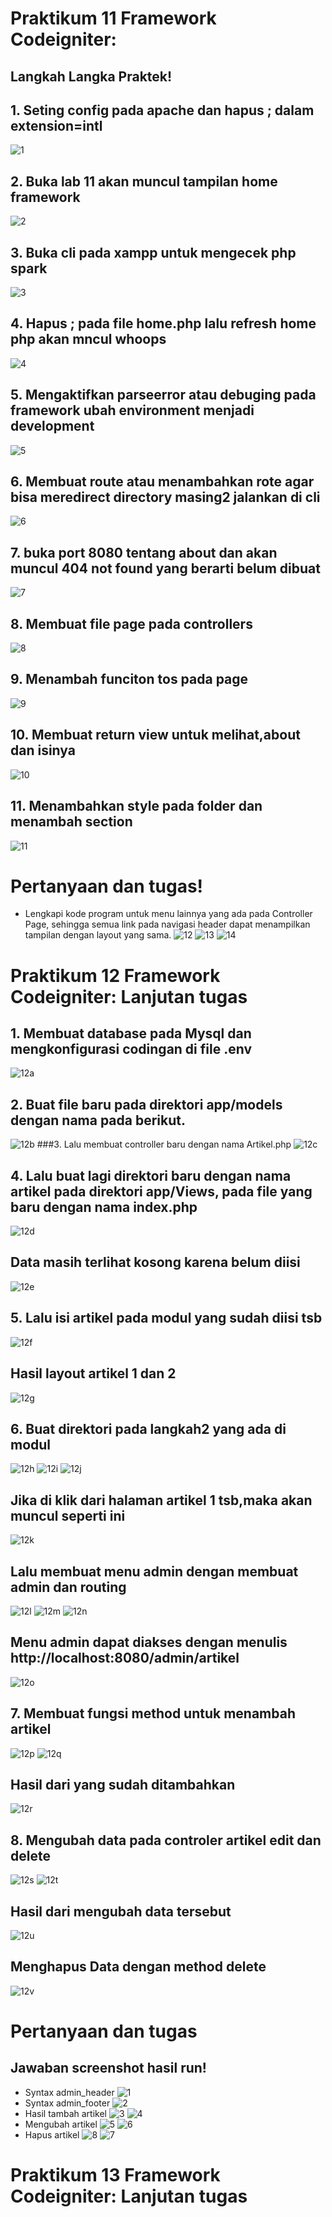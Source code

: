 # Praktikum 11 Framework Codeigniter:
## Langkah Langka Praktek!
## 1. Seting config pada apache dan hapus ; dalam extension=intl
![1](https://user-images.githubusercontent.com/56240498/122089848-62b9df80-ce31-11eb-9e09-5a0a4fb14e69.png)
## 2. Buka lab 11 akan muncul tampilan home framework
![2](https://user-images.githubusercontent.com/56240498/122089865-66e5fd00-ce31-11eb-8562-bb72e9753822.png)
## 3. Buka cli pada xampp untuk mengecek php spark
![3](https://user-images.githubusercontent.com/56240498/122089868-68172a00-ce31-11eb-801e-6255335212a1.png)
## 4. Hapus ; pada file home.php lalu refresh home php akan mncul whoops
![4](https://user-images.githubusercontent.com/56240498/122089870-69485700-ce31-11eb-99c3-cfc08fac5476.png)
## 5. Mengaktifkan parseerror atau debuging pada framework ubah environment menjadi development
![5](https://user-images.githubusercontent.com/56240498/122089875-69e0ed80-ce31-11eb-82a8-65d6a553233b.png)
## 6. Membuat route atau menambahkan rote agar bisa meredirect directory masing2 jalankan di cli
![6](https://user-images.githubusercontent.com/56240498/122089877-6a798400-ce31-11eb-82eb-48d9d54c1a34.png)
## 7. buka port 8080 tentang about dan akan muncul 404 not found yang berarti belum dibuat
![7](https://user-images.githubusercontent.com/56240498/122089881-6baab100-ce31-11eb-8e8a-ae4d03524fb5.png)
## 8. Membuat file page pada controllers
![8](https://user-images.githubusercontent.com/56240498/122089885-6c434780-ce31-11eb-9e84-fb038612c7c9.png)
## 9. Menambah funciton tos pada page
![9](https://user-images.githubusercontent.com/56240498/122089887-6cdbde00-ce31-11eb-9923-d3a72186d19c.png)
## 10. Membuat return view untuk melihat,about dan isinya
![10](https://user-images.githubusercontent.com/56240498/122089896-6ea5a180-ce31-11eb-8c04-f481d1b03ceb.png)
## 11. Menambahkan style pada folder dan menambah section
![11](https://user-images.githubusercontent.com/56240498/122089901-6f3e3800-ce31-11eb-918c-ffed566c1f51.png)
# Pertanyaan dan tugas!
- Lengkapi kode program untuk menu lainnya yang ada pada Controller Page, sehingga semua link pada navigasi header dapat menampilkan tampilan dengan layout yang sama.
![12](https://user-images.githubusercontent.com/56240498/122090121-a0b70380-ce31-11eb-886c-aaf192bac968.png)
![13](https://user-images.githubusercontent.com/56240498/122090145-a7de1180-ce31-11eb-8c07-b98060644819.png)
![14](https://user-images.githubusercontent.com/56240498/122090148-a876a800-ce31-11eb-8091-35a2ecd1e8e1.png)


# Praktikum 12 Framework Codeigniter: Lanjutan tugas
## 1. Membuat database pada Mysql dan mengkonfigurasi codingan di file .env 
![12a](https://user-images.githubusercontent.com/56240498/123628014-dd74f880-d83c-11eb-8554-dd41649b4a6d.png)
## 2. Buat file baru pada direktori app/models dengan nama pada berikut.
![12b](https://user-images.githubusercontent.com/56240498/123628023-df3ebc00-d83c-11eb-9b7e-c71704f686fa.png)
###3. Lalu membuat controller baru dengan nama Artikel.php
![12c](https://user-images.githubusercontent.com/56240498/123628027-dfd75280-d83c-11eb-9263-af8c25d3ae9d.png)
## 4. Lalu buat lagi direktori baru dengan nama artikel pada direktori app/Views, pada file yang baru dengan nama index.php
![12d](https://user-images.githubusercontent.com/56240498/123628033-e06fe900-d83c-11eb-90e4-36bd9b53f9d1.png)
## Data masih terlihat kosong karena belum diisi
![12e](https://user-images.githubusercontent.com/56240498/123628035-e06fe900-d83c-11eb-9996-85f470e481cc.png)
## 5. Lalu isi artikel pada modul yang sudah diisi tsb
![12f](https://user-images.githubusercontent.com/56240498/123628039-e1a11600-d83c-11eb-94a8-550552212a39.png)
## Hasil layout artikel 1 dan 2
![12g](https://user-images.githubusercontent.com/56240498/123628042-e239ac80-d83c-11eb-9c60-fc333421f6f4.png)
## 6. Buat direktori pada langkah2 yang ada di modul
![12h](https://user-images.githubusercontent.com/56240498/123628043-e2d24300-d83c-11eb-8181-0c8fb91f3bbc.png)
![12i](https://user-images.githubusercontent.com/56240498/123628046-e36ad980-d83c-11eb-8aee-2f242abcc656.png)
![12j](https://user-images.githubusercontent.com/56240498/123628049-e36ad980-d83c-11eb-9322-d35be4b3cf3f.png)
## Jika di klik dari halaman artikel 1 tsb,maka akan muncul seperti ini
![12k](https://user-images.githubusercontent.com/56240498/123628052-e4037000-d83c-11eb-91c5-778d36e542f1.png)
## Lalu membuat menu admin dengan membuat admin dan routing
![12l](https://user-images.githubusercontent.com/56240498/123628061-e5cd3380-d83c-11eb-854f-63baee95de13.png)
![12m](https://user-images.githubusercontent.com/56240498/123628063-e5cd3380-d83c-11eb-9c64-c5c688aeca35.png)
![12n](https://user-images.githubusercontent.com/56240498/123628067-e665ca00-d83c-11eb-905d-c6ca29a84a83.png)
## Menu admin dapat diakses dengan menulis http://localhost:8080/admin/artikel
![12o](https://user-images.githubusercontent.com/56240498/123628072-e6fe6080-d83c-11eb-99e7-1197bbf43f8e.png)
## 7. Membuat fungsi method untuk menambah artikel
![12p](https://user-images.githubusercontent.com/56240498/123628078-e82f8d80-d83c-11eb-8417-f7bed66905bc.png)
![12q](https://user-images.githubusercontent.com/56240498/123628081-e8c82400-d83c-11eb-869a-08d60c7b1037.png)
## Hasil dari yang sudah ditambahkan
![12r](https://user-images.githubusercontent.com/56240498/123628083-e960ba80-d83c-11eb-9489-e03783ebef8f.png)
## 8. Mengubah data pada controler artikel edit dan delete
![12s](https://user-images.githubusercontent.com/56240498/123628088-e9f95100-d83c-11eb-81e7-cf9d48684619.png)
![12t](https://user-images.githubusercontent.com/56240498/123628089-ea91e780-d83c-11eb-88c5-783e78c6c758.png)
## Hasil dari mengubah data tersebut
![12u](https://user-images.githubusercontent.com/56240498/123628090-eb2a7e00-d83c-11eb-8987-b5a5dc4ed1b2.png)
## Menghapus Data dengan method delete
![12v](https://user-images.githubusercontent.com/56240498/123628092-ebc31480-d83c-11eb-8025-07917f656df4.png)
# Pertanyaan dan tugas
## Jawaban screenshot hasil run!
* Syntax admin_header
![1](https://user-images.githubusercontent.com/56240498/123636498-26ca4580-d847-11eb-9556-b7f4a8e1ff2d.png)
* Syntax admin_footer
![2](https://user-images.githubusercontent.com/56240498/123636515-2af66300-d847-11eb-8b07-6ac9d8dfd338.png)
* Hasil tambah artikel
![3](https://user-images.githubusercontent.com/56240498/123636519-2cc02680-d847-11eb-8a4e-36f1d11ce16b.png)
![4](https://user-images.githubusercontent.com/56240498/123636524-2d58bd00-d847-11eb-8370-8cba9582e56c.png)
* Mengubah artikel
![5](https://user-images.githubusercontent.com/56240498/123637351-1d8da880-d848-11eb-9b60-da90a2adeca9.png)
![6](https://user-images.githubusercontent.com/56240498/123637353-1ebed580-d848-11eb-8eb0-aca81cf42c98.png)
* Hapus artikel
![8](https://user-images.githubusercontent.com/56240498/123636529-2e89ea00-d847-11eb-8445-81e58cec9fa5.png)
![7](https://user-images.githubusercontent.com/56240498/123636532-2e89ea00-d847-11eb-8895-6ec9e8eb07dd.png)



# Praktikum 13 Framework Codeigniter: Lanjutan tugas

